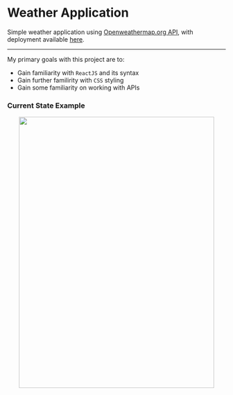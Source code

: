 # Weather Application 
Simple weather application using [Openweathermap.org API](https://openweathermap.org/current), with deployment available [here](https://hexaquarks.github.io/Weather_App/).

___

My primary goals with this project are to:
* Gain familiarity with `ReactJS` and its syntax
* Gain further familirity with `CSS` styling
* Gain some familiarity on working with APIs

### Current State Example
<p align="center">
   <img src="https://i.gyazo.com/90a4f5ee5c93f5002de981e61ec615ca.gif" width="450" height="625" />
</p>



